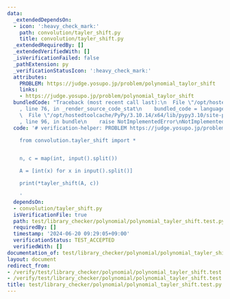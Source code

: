 ```yaml
---
data:
  _extendedDependsOn:
  - icon: ':heavy_check_mark:'
    path: convolution/tayler_shift.py
    title: convolution/tayler_shift.py
  _extendedRequiredBy: []
  _extendedVerifiedWith: []
  _isVerificationFailed: false
  _pathExtension: py
  _verificationStatusIcon: ':heavy_check_mark:'
  attributes:
    PROBLEM: https://judge.yosupo.jp/problem/polynomial_taylor_shift
    links:
    - https://judge.yosupo.jp/problem/polynomial_taylor_shift
  bundledCode: "Traceback (most recent call last):\n  File \"/opt/hostedtoolcache/PyPy/3.10.14/x64/lib/pypy3.10/site-packages/onlinejudge_verify/documentation/build.py\"\
    , line 76, in _render_source_code_stat\n    bundled_code = language.bundle(\n\
    \  File \"/opt/hostedtoolcache/PyPy/3.10.14/x64/lib/pypy3.10/site-packages/onlinejudge_verify/languages/python.py\"\
    , line 96, in bundle\n    raise NotImplementedError\nNotImplementedError\n"
  code: '# verification-helper: PROBLEM https://judge.yosupo.jp/problem/polynomial_taylor_shift

    from convolution.tayler_shift import *


    n, c = map(int, input().split())

    A = [int(x) for x in input().split()]

    print(*tayler_shift(A, c))

    '
  dependsOn:
  - convolution/tayler_shift.py
  isVerificationFile: true
  path: test/library_checker/polynomial/polynomial_tayler_shift.test.py
  requiredBy: []
  timestamp: '2024-06-20 09:29:05+09:00'
  verificationStatus: TEST_ACCEPTED
  verifiedWith: []
documentation_of: test/library_checker/polynomial/polynomial_tayler_shift.test.py
layout: document
redirect_from:
- /verify/test/library_checker/polynomial/polynomial_tayler_shift.test.py
- /verify/test/library_checker/polynomial/polynomial_tayler_shift.test.py.html
title: test/library_checker/polynomial/polynomial_tayler_shift.test.py
---
```

